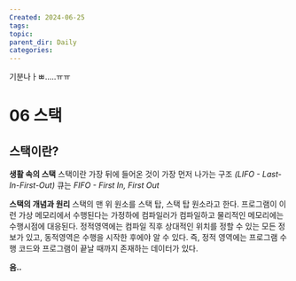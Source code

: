 ```yaml
---
Created: 2024-06-25
tags: 
topic: 
parent_dir: Daily
categories:
---
```

기분나ㅏㅃ.....ㅠㅠ


# 06 스택
## 스택이란?
**생활 속의 스택**
스택이란 가장 뒤에 들어온 것이 가장 먼저 나가는 구조 *(LIFO - Last-In-First-Out)*
큐는 *FIFO - First In, First Out*

**스택의 개념과 원리**
스택의 맨 위 원소를 스택 탑, 스택 탑 원소라고 한다. 
프로그램이 이런 가상 메모리에서 수행된다는 가정하에 컴파일러가 컴파일하고 물리적인 메모리에는 수행시점에 대응된다. 정적영역에는 컴파일 직후 상대적인 위치를 정할 수 있는 모든 정보가 있고, 동적영역은 수행을 시작한 후에야 알 수 있다. 즉, 정적 영역에는 프로그램 수행 코드와 프로그램이 끝날 때까지 존재하는 데이터가 있다. 


**음..**

